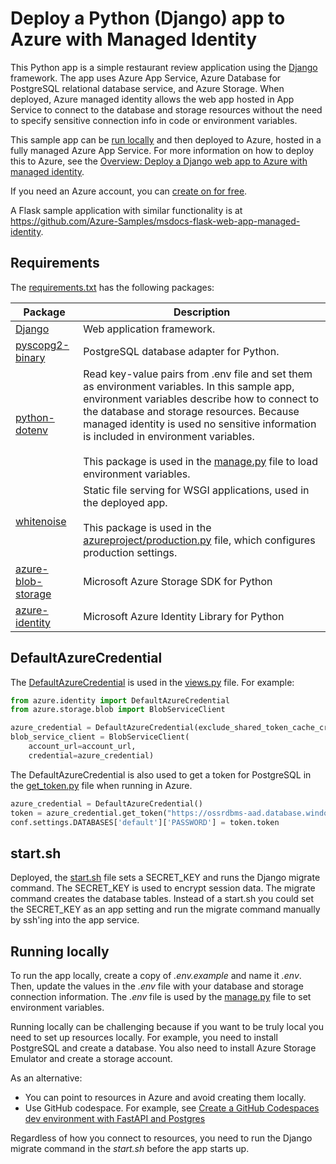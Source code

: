 # Deploy a Python (Django) app to Azure with Managed Identity 

This Python app is a simple restaurant review application using the [Django](https://www.djangoproject.com/) framework. The app uses Azure App Service, Azure Database for PostgreSQL relational database service, and Azure Storage. When deployed, Azure managed identity allows the web app hosted in App Service to connect to the database and storage resources without the need to specify sensitive connection info in code or environment variables.

This sample app can be [run locally](#running-locally) and then deployed to Azure, hosted in a fully managed Azure App Service. For more information on how to deploy this to Azure, see the  [Overview: Deploy a Django web app to Azure with managed identity](https://docs.microsoft.com/azure/developer/python/tutorial-python-managed-identity-user-assigned-cli).

If you need an Azure account, you can [create on for free](https://azure.microsoft.com/free/).

A Flask sample application with similar functionality is at https://github.com/Azure-Samples/msdocs-flask-web-app-managed-identity.

## Requirements

The [requirements.txt](./requirements.txt) has the following packages:

| Package | Description |
| ------- | ----------- |
| [Django](https://pypi.org/project/Django/) | Web application framework. |
| [pyscopg2-binary](https://pypi.org/project/psycopg-binary/) | PostgreSQL database adapter for Python. |
| [python-dotenv](https://pypi.org/project/python-dotenv/) | Read key-value pairs from .env file and set them as environment variables. In this sample app, environment variables describe how to connect to the database and storage resources. Because managed identity is used no sensitive information is included in environment variables. <br><br> This package is used in the [manage.py](./manage.py) file to load environment variables. |
| [whitenoise](https://pypi.org/project/whitenoise/) | Static file serving for WSGI applications, used in the deployed app. <br><br> This package is used in the [azureproject/production.py](./azureproject/production.py) file, which configures production settings. |
| [azure-blob-storage](https://pypi.org/project/azure-storage/) | Microsoft Azure Storage SDK for Python |
| [azure-identity](https://pypi.org/project/azure-identity/) | Microsoft Azure Identity Library for Python |

## DefaultAzureCredential

The [DefaultAzureCredential](https://docs.microsoft.com/python/api/azure-identity/azure.identity.defaultazurecredential) is used in the [views.py](./restaurant_review/views.py) file. For example:

```python
from azure.identity import DefaultAzureCredential
from azure.storage.blob import BlobServiceClient

azure_credential = DefaultAzureCredential(exclude_shared_token_cache_credential=True)
blob_service_client = BlobServiceClient(
    account_url=account_url,
    credential=azure_credential)
```

The DefaultAzureCredential is also used to get a token for PostgreSQL in the [get_token.py](./azureproject/get_token.py) file when running in Azure.

```python
azure_credential = DefaultAzureCredential()
token = azure_credential.get_token("https://ossrdbms-aad.database.windows.net")
conf.settings.DATABASES['default']['PASSWORD'] = token.token
```

## start.sh

Deployed, the [start.sh](start.sh) file sets a SECRET_KEY and runs the Django migrate command. The SECRET_KEY is used to encrypt session data. The migrate command creates the database tables. Instead of a start.sh you could set the SECRET_KEY as an app setting and run the migrate command manually by ssh'ing into the app service.

## Running locally

To run the app locally, create a copy of *.env.example* and name it *.env*. Then, update the values in the *.env* file with your database and storage connection information. The *.env* file is used by the [manage.py](./manage.py) file to set environment variables.

Running locally can be challenging because if you want to be truly local you need to set up resources locally. For example, you need to install PostgreSQL and create a database. You also need to install Azure Storage Emulator and create a storage account.

As an alternative:

* You can point to resources in Azure and avoid creating them locally.
* Use GitHub codespace. For example, see [Create a GitHub Codespaces dev environment with FastAPI and Postgres](https://learn.microsoft.com/azure/developer/python/configure-python-web-app-codespaces)

Regardless of how you connect to resources, you need to run the Django migrate command in the *start.sh* before the app starts up.